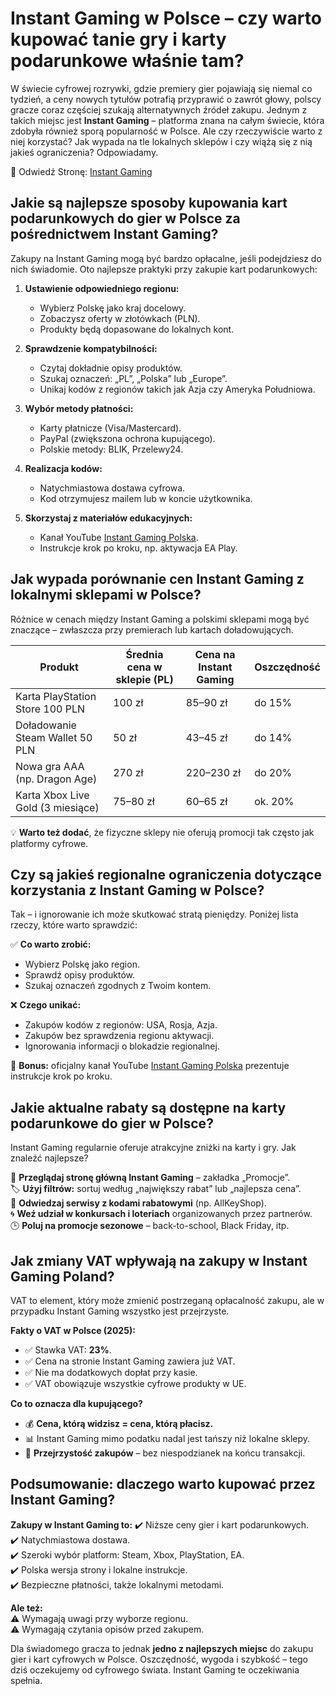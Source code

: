 # Instant Gaming w Polsce – czy warto kupować tanie gry i karty podarunkowe właśnie tam?

W świecie cyfrowej rozrywki, gdzie premiery gier pojawiają się niemal co tydzień, a ceny nowych tytułów potrafią przyprawić o zawrót głowy, polscy gracze coraz częściej szukają alternatywnych źródeł zakupu. Jednym z takich miejsc jest **Instant Gaming** – platforma znana na całym świecie, która zdobyła również sporą popularność w Polsce. Ale czy rzeczywiście warto z niej korzystać? Jak wypada na tle lokalnych sklepów i czy wiążą się z nią jakieś ograniczenia? Odpowiadamy.

🔗 Odwiedź Stronę: [Instant Gaming](https://2xux.com/instant-gaming)

## Jakie są najlepsze sposoby kupowania kart podarunkowych do gier w Polsce za pośrednictwem Instant Gaming?

Zakupy na Instant Gaming mogą być bardzo opłacalne, jeśli podejdziesz do nich świadomie. Oto najlepsze praktyki przy zakupie kart podarunkowych:

1. **Ustawienie odpowiedniego regionu:**
   - Wybierz Polskę jako kraj docelowy.
   - Zobaczysz oferty w złotówkach (PLN).
   - Produkty będą dopasowane do lokalnych kont.

2. **Sprawdzenie kompatybilności:**
   - Czytaj dokładnie opisy produktów.
   - Szukaj oznaczeń: „PL”, „Polska” lub „Europe”.
   - Unikaj kodów z regionów takich jak Azja czy Ameryka Południowa.

3. **Wybór metody płatności:**
   - Karty płatnicze (Visa/Mastercard).
   - PayPal (zwiększona ochrona kupującego).
   - Polskie metody: BLIK, Przelewy24.

4. **Realizacja kodów:**
   - Natychmiastowa dostawa cyfrowa.
   - Kod otrzymujesz mailem lub w koncie użytkownika.

5. **Skorzystaj z materiałów edukacyjnych:**
   - Kanał YouTube [Instant Gaming Polska](https://www.youtube.com).
   - Instrukcje krok po kroku, np. aktywacja EA Play.

## Jak wypada porównanie cen Instant Gaming z lokalnymi sklepami w Polsce?

Różnice w cenach między Instant Gaming a polskimi sklepami mogą być znaczące – zwłaszcza przy premierach lub kartach doładowujących.

| Produkt                        | Średnia cena w sklepie (PL) | Cena na Instant Gaming | Oszczędność |
|--------------------------------|----------------------------|------------------------|-------------|
| Karta PlayStation Store 100 PLN| 100 zł                     | 85–90 zł               | do 15%      |
| Doładowanie Steam Wallet 50 PLN| 50 zł                      | 43–45 zł               | do 14%      |
| Nowa gra AAA (np. Dragon Age)  | 270 zł                     | 220–230 zł             | do 20%      |
| Karta Xbox Live Gold (3 miesiące)| 75–80 zł                | 60–65 zł               | ok. 20%     |

💡 **Warto też dodać**, że fizyczne sklepy nie oferują promocji tak często jak platformy cyfrowe.

## Czy są jakieś regionalne ograniczenia dotyczące korzystania z Instant Gaming w Polsce?

Tak – i ignorowanie ich może skutkować stratą pieniędzy. Poniżej lista rzeczy, które warto sprawdzić:

✅ **Co warto zrobić:**
- Wybierz Polskę jako region.
- Sprawdź opisy produktów.
- Szukaj oznaczeń zgodnych z Twoim kontem.

❌ **Czego unikać:**
- Zakupów kodów z regionów: USA, Rosja, Azja.
- Zakupów bez sprawdzenia regionu aktywacji.
- Ignorowania informacji o blokadzie regionalnej.

🎥 **Bonus:** oficjalny kanał YouTube [Instant Gaming Polska](https://www.youtube.com) prezentuje instrukcje krok po kroku.

## Jakie aktualne rabaty są dostępne na karty podarunkowe do gier w Polsce?

Instant Gaming regularnie oferuje atrakcyjne zniżki na karty i gry. Jak znaleźć najlepsze?

🔎 **Przeglądaj stronę główną Instant Gaming** – zakładka „Promocje”.  
🏷️ **Użyj filtrów:** sortuj według „największy rabat” lub „najlepsza cena”.  
🎁 **Odwiedzaj serwisy z kodami rabatowymi** (np. AllKeyShop).  
🌀 **Weź udział w konkursach i loteriach** organizowanych przez partnerów.  
🕒 **Poluj na promocje sezonowe** – back-to-school, Black Friday, itp.  

## Jak zmiany VAT wpływają na zakupy w Instant Gaming Poland?

VAT to element, który może zmienić postrzeganą opłacalność zakupu, ale w przypadku Instant Gaming wszystko jest przejrzyste.

**Fakty o VAT w Polsce (2025):**
- ✅ Stawka VAT: **23%**.
- ✅ Cena na stronie Instant Gaming zawiera już VAT.
- ✅ Nie ma dodatkowych dopłat przy kasie.
- ✅ VAT obowiązuje wszystkie cyfrowe produkty w UE.

**Co to oznacza dla kupującego?**
- 💰 **Cena, którą widzisz = cena, którą płacisz.**
- 📊 Instant Gaming mimo podatku nadal jest tańszy niż lokalne sklepy.
- 🔐 **Przejrzystość zakupów** – bez niespodzianek na końcu transakcji.

## Podsumowanie: dlaczego warto kupować przez Instant Gaming?

**Zakupy w Instant Gaming to:**
✔️ Niższe ceny gier i kart podarunkowych.  
✔️ Natychmiastowa dostawa.  
✔️ Szeroki wybór platform: Steam, Xbox, PlayStation, EA.  
✔️ Polska wersja strony i lokalne instrukcje.  
✔️ Bezpieczne płatności, także lokalnymi metodami.  

**Ale też:**  
⚠️ Wymagają uwagi przy wyborze regionu.  
⚠️ Wymagają czytania opisów przed zakupem.  

Dla świadomego gracza to jednak **jedno z najlepszych miejsc** do zakupu gier i kart cyfrowych w Polsce. Oszczędność, wygoda i szybkość – tego dziś oczekujemy od cyfrowego świata. Instant Gaming te oczekiwania spełnia.
